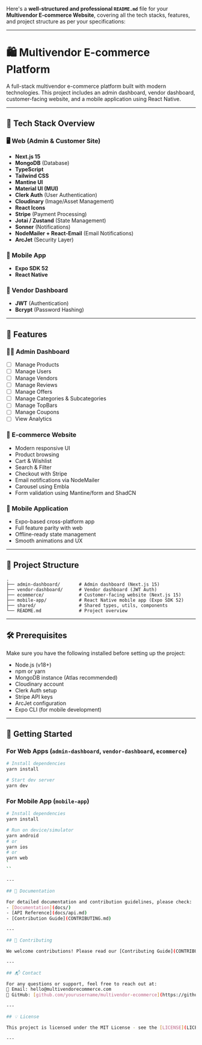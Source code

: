 Here's a **well-structured and professional `README.md`** file for your **Multivendor E-commerce Website**, covering all the tech stacks, features, and project structure as per your specifications:

---

# 🛍️ Multivendor E-commerce Platform

A full-stack multivendor e-commerce platform built with modern technologies. This project includes an admin dashboard, vendor dashboard, customer-facing website, and a mobile application using React Native.

---

## 🧰 Tech Stack Overview

### 🖥️ Web (Admin & Customer Site)
- **Next.js 15**
- **MongoDB** (Database)
- **TypeScript**
- **Tailwind CSS**
- **Mantine UI**
- **Material UI (MUI)**
- **Clerk Auth** (User Authentication)
- **Cloudinary** (Image/Asset Management)
- **React Icons**
- **Stripe** (Payment Processing)
- **Jotai / Zustand** (State Management)
- **Sonner** (Notifications)
- **NodeMailer + React-Email** (Email Notifications)
- **ArcJet** (Security Layer)

### 📱 Mobile App
- **Expo SDK 52**
- **React Native**

### 🔐 Vendor Dashboard
- **JWT** (Authentication)
- **Bcrypt** (Password Hashing)

---

## 🎯 Features

### 👨‍💼 Admin Dashboard
- [ ] Manage Products
- [ ] Manage Users
- [ ] Manage Vendors
- [ ] Manage Reviews
- [ ] Manage Offers
- [ ] Manage Categories & Subcategories
- [ ] Manage TopBars
- [ ] Manage Coupons
- [ ] View Analytics

### 🛒 E-commerce Website
- Modern responsive UI
- Product browsing
- Cart & Wishlist
- Search & Filter
- Checkout with Stripe
- Email notifications via NodeMailer
- Carousel using Embla
- Form validation using Mantine/form and ShadCN

### 📱 Mobile Application
- Expo-based cross-platform app
- Full feature parity with web
- Offline-ready state management
- Smooth animations and UX

---

## 📁 Project Structure

```
.
├── admin-dashboard/       # Admin dashboard (Next.js 15)
├── vendor-dashboard/      # Vendor dashboard (JWT Auth)
├── ecommerce/             # Customer-facing website (Next.js 15)
├── mobile-app/            # React Native mobile app (Expo SDK 52)
├── shared/                # Shared types, utils, components
└── README.md              # Project overview
```

---

## 🛠️ Prerequisites

Make sure you have the following installed before setting up the project:

- Node.js (v18+)
- npm or yarn
- MongoDB instance (Atlas recommended)
- Cloudinary account
- Clerk Auth setup
- Stripe API keys
- ArcJet configuration
- Expo CLI (for mobile development)

---

## 🚀 Getting Started

### For Web Apps (`admin-dashboard`, `vendor-dashboard`, `ecommerce`)
```bash
# Install dependencies
yarn install

# Start dev server
yarn dev
```

### For Mobile App (`mobile-app`)
```bash
# Install dependencies
yarn install

# Run on device/simulator
yarn android
# or
yarn ios
# or
yarn web
`
``

---

## 📝 Documentation

For detailed documentation and contribution guidelines, please check:
- [Documentation](docs/)
- [API Reference](docs/api.md)
- [Contribution Guide](CONTRIBUTING.md)

---

## 🤝 Contributing

We welcome contributions! Please read our [Contributing Guide](CONTRIBUTING.md) to get started.

---

## 📬 Contact

For any questions or support, feel free to reach out at:
📧 Email: hello@multivendorecommerce.com  
🔗 GitHub: [github.com/yourusername/multivendor-ecommerce](https://github.com/yourusername/multivendor-ecommerce)

---

## 💡 License

This project is licensed under the MIT License - see the [LICENSE](LICENSE) file for details.

---

